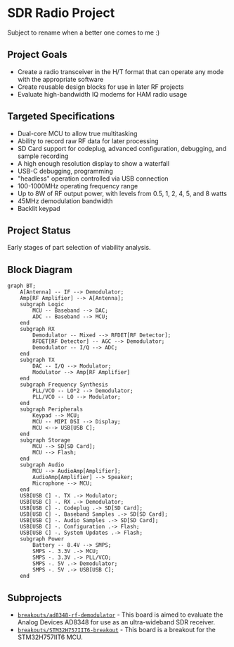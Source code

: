 # SDR Radio Project

Subject to rename when a better one comes to me :)

## Project Goals

- Create a radio transceiver in the H/T format that can operate any mode with the appropriate software
- Create reusable design blocks for use in later RF projects
- Evaluate high-bandwidth IQ modems for HAM radio usage

## Targeted Specifications

- Dual-core MCU to allow true multitasking
- Ability to record raw RF data for later processing
- SD Card support for codeplug, advanced configuration, debugging, and sample recording
- A high enough resolution display to show a waterfall
- USB-C debugging, programming
- "headless" operation controlled via USB connection
- 100-1000MHz operating frequency range
- Up to 8W of RF output power, with levels from 0.5, 1, 2, 4, 5, and 8 watts
- 45MHz demodulation bandwidth
- Backlit keypad

## Project Status

Early stages of part selection of viability analysis.

## Block Diagram

```mermaid
graph BT;
    A[Antenna] -- IF --> Demodulator;
    Amp[RF Amplifier] --> A[Antenna];
    subgraph Logic
        MCU -- Baseband --> DAC;
        ADC -- Baseband --> MCU;
    end
    subgraph RX
        Demodulator -- Mixed --> RFDET[RF Detector];
        RFDET[RF Detector] -- AGC --> Demodulator;
        Demodulator -- I/Q --> ADC;
    end
    subgraph TX
        DAC -- I/Q --> Modulator;
        Modulator --> Amp[RF Amplifier]
    end
    subgraph Frequency Synthesis
        PLL/VCO -- LO*2 --> Demodulator;
        PLL/VCO -- LO --> Modulator;
    end
    subgraph Peripherals
        Keypad --> MCU;
        MCU -- MIPI DSI --> Display;
        MCU <--> USB[USB C];
    end
    subgraph Storage
        MCU --> SD[SD Card];
        MCU --> Flash;
    end
    subgraph Audio
        MCU --> AudioAmp[Amplifier];
        AudioAmp[Amplifier] --> Speaker;
        Microphone --> MCU;
    end
    USB[USB C] -. TX .-> Modulator;
    USB[USB C] -. RX .-> Demodulator;
    USB[USB C] -. Codeplug .-> SD[SD Card];
    USB[USB C] -. Baseband Samples .-> SD[SD Card];
    USB[USB C] -. Audio Samples .-> SD[SD Card];
    USB[USB C] -. Configuration .-> Flash;
    USB[USB C] -. System Updates .-> Flash;
    subgraph Power
        Battery -- 8.4V --> SMPS;
        SMPS -. 3.3V .-> MCU;
        SMPS -. 3.3V .-> PLL/VCO;
        SMPS -. 5V .-> Demodulator;
        SMPS -. 5V .-> USB[USB C];
    end
```

## Subprojects

- [`breakouts/ad8348-rf-demodulator`](https://github.com/USA-RedDragon/ad8348-breakout) - This board is aimed to evaluate the Analog Devices AD8348 for use as an ultra-wideband SDR receiver.
- [`breakouts/STM32H757IIT6-breakout`](https://github.com/USA-RedDragon/STM32H757IIT6-breakout) - This board is a breakout for the STM32H757IIT6 MCU.

